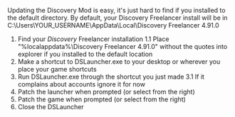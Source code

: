 Updating the Discovery Mod is easy, it's just hard to find if you installed to the default directory.
By default, your Discovery Freelancer install will be in C:\Users\YOUR_USERNAME\AppData\Local\Discovery Freelancer 4.91.0
1. Find your *Discovery* Freelancer installation
1.1 Place "%localappdata%\Discovery Freelancer 4.91.0" without the quotes into explorer if you installed to the default location
2. Make a shortcut to DSLauncher.exe to your desktop or wherever you place your game shortcuts
3. Run DSLauncher.exe through the shortcut you just made
3.1 If it complains about accounts ignore it for now
4. Patch the launcher when prompted (or select from the right)
5. Patch the game when prompted (or select from the right)
6. Close the DSLauncher